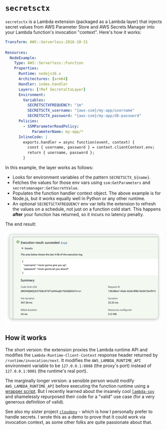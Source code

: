 # `secretsctx`

`secretsctx` is a Lambda extension (packaged as a Lambda layer) that injects 
secret values from AWS Parameter Store and AWS Secrets Manager into your Lambda
function's invocation "context". Here's how it works:

```yaml
Transform: AWS::Serverless-2016-10-31

Resources:
  NodeExample:
    Type: AWS::Serverless::Function
    Properties:
      Runtime: nodejs16.x
      Architectures: [arm64]
      Handler: index.handler
      Layers: [!Ref SecretsCtxLayer]
      Environment:
        Variables:
          SECRETSCTXFREQUENCY: "1m"
          SECRETSCTX_username: "{aws-ssm}/my-app/username"
          SECRETSCTX_password: "{aws-ssm}/my-app/db-password"
      Policies:
        - SSMParameterReadPolicy:
            ParameterName: my-app/*
      InlineCode: |
        exports.handler = async function(event, context) {
          const { username, password } = context.clientContext.env;
          return { username, password };
        }
```

In this example, the layer works as follows:

* Looks for environment variables of the pattern `SECRETSCTX_${name}`.
* Fetches the values for those env vars using `ssm:GetParameters` and 
  `secretsmanager:GetSecretValue`.
* Populates the function handler context object. The above example is for 
  Node.js, but it works equally well in Python or any other runtime.
* An optional `SECRETSCTXFREQUENCY` env var tells the extension to refresh
  the values on a schedule, not just on a function cold start. This happens
  **after** your function has returned, so it incurs no latency penalty.

The end result:

![example](/docs/example.png)

## How it works

The short version: the extension proxies the Lambda runtime API and modifies
the `Lambda-Runtime-Client-Context` response header returned by `/runtime/invocation/next`.
It modifies the `AWS_LAMBDA_RUNTIME_API` environment variable to be `127.0.0.1:8088`
(the proxy's port) instead of `127.0.0.1:9001` (the runtime's real port). 

The marginally longer version: a sensible person would modify `AWS_LAMBDA_RUNTIME_API`
before executing the function runtime using a [wrapper script][wrapper-script]. 
But I recently learned about the insanely cool [`lambda-spy`][lambda-spy] and 
shamelessly repurposed their code for a "valid" use case (for a very generous 
definition of valid).

See also my sister project [`cloudenv`][cloudenv] - which is how I personally 
prefer to handle secrets. I wrote this as a demo to prove that it could work via
invocation context, as some other folks are quite passionate about that.

[wrapper-script]: https://docs.aws.amazon.com/lambda/latest/dg/runtimes-modify.html#runtime-wrapper
[lambda-spy]: https://www.clearvector.com/blog/lambda-spy/
[cloudenv]: https://github.com/aidansteele/cloudenv
